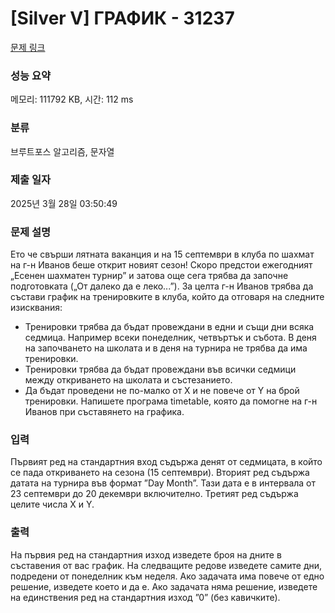 # [Silver V] ГРАФИК - 31237 

[문제 링크](https://www.acmicpc.net/problem/31237) 

### 성능 요약

메모리: 111792 KB, 시간: 112 ms

### 분류

브루트포스 알고리즘, 문자열

### 제출 일자

2025년 3월 28일 03:50:49

### 문제 설명

<p>Ето че свърши лятната ваканция и на 15 септември в клуба по шахмат на г-н Иванов беше открит новият сезон! Скоро предстои ежегодният „Есенен шахматен турнир” и затова още сега трябва да започне подготовката („От далеко да е леко...”). За целта г-н Иванов трябва да състави график на тренировките в клуба, който да отговаря на следните изисквания:</p>

<ul>
	<li>Тренировки трябва да бъдат провеждани в едни и същи дни всяка седмица. Например всеки понеделник, четвъртък и събота. В деня на започването на школата и в деня на турнира не трябва да има тренировки.</li>
	<li>Тренировки трябва да бъдат провеждани във всички седмици между откриването на школата и състезанието.</li>
	<li>Да бъдат проведени не по-малко от Х и не повече от Y на брой тренировки. Напишете програма timetable, която да помогне на г-н Иванов при съставянето на графика.</li>
</ul>

### 입력 

 <p>Първият ред на стандартния вход съдържа денят от седмицата, в който се пада откриването на сезона (15 септември). Вторият ред съдържа датата на турнира във формат ”Day Month”. Тази дата е в интервала от 23 септември до 20 декември включително. Третият ред съдържа целите числа X и Y.</p>

### 출력 

 <p>На първия ред на стандартния изход изведете броя на дните в съставения от вас график. На следващите редове изведете самите дни, подредени от понеделник към неделя. Ако задачата има повече от едно решение, изведете което и да е. Ако задачата няма решение, изведете на единствения ред на стандартния изход ”0” (без кавичките).</p>

